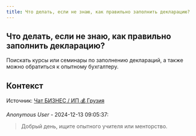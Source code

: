 ```yaml
---
title: Что делать, если не знаю, как правильно заполнить декларацию?
---
```


## Что делать, если не знаю, как правильно заполнить декларацию?

Поискать курсы или семинары по заполнению деклараций, а также можно обратиться к опытному бухгалтеру.

## Контекст

Источник: [Чат БИЗНЕС / ИП 💰 Грузия](https://t.me/ip_ge)

_Anonymous User_ - 2024-12-13 09:05:37:

> Добрый день, ищите опытного учителя или менторство.
